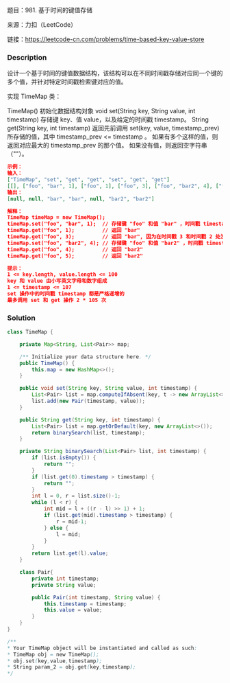 题目：981. 基于时间的键值存储

来源：力扣（LeetCode）

链接：https://leetcode-cn.com/problems/time-based-key-value-store


### Description

设计一个基于时间的键值数据结构，该结构可以在不同时间戳存储对应同一个键的多个值，并针对特定时间戳检索键对应的值。

实现 TimeMap 类：

TimeMap() 初始化数据结构对象
void set(String key, String value, int timestamp) 存储键 key、值 value，以及给定的时间戳 timestamp。
String get(String key, int timestamp)
返回先前调用 set(key, value, timestamp_prev) 所存储的值，其中 timestamp_prev <= timestamp 。
如果有多个这样的值，则返回对应最大的  timestamp_prev 的那个值。
如果没有值，则返回空字符串（""）。

```json
示例：
输入：
["TimeMap", "set", "get", "get", "set", "get", "get"]
[[], ["foo", "bar", 1], ["foo", 1], ["foo", 3], ["foo", "bar2", 4], ["foo", 4], ["foo", 5]]
输出：
[null, null, "bar", "bar", null, "bar2", "bar2"]

解释：
TimeMap timeMap = new TimeMap();
timeMap.set("foo", "bar", 1);  // 存储键 "foo" 和值 "bar" ，时间戳 timestamp = 1   
timeMap.get("foo", 1);         // 返回 "bar"
timeMap.get("foo", 3);         // 返回 "bar", 因为在时间戳 3 和时间戳 2 处没有对应 "foo" 的值，所以唯一的值位于时间戳 1 处（即 "bar"） 。
timeMap.set("foo", "bar2", 4); // 存储键 "foo" 和值 "bar2" ，时间戳 timestamp = 4  
timeMap.get("foo", 4);         // 返回 "bar2"
timeMap.get("foo", 5);         // 返回 "bar2"

提示：
1 <= key.length, value.length <= 100
key 和 value 由小写英文字母和数字组成
1 <= timestamp <= 107
set 操作中的时间戳 timestamp 都是严格递增的
最多调用 set 和 get 操作 2 * 105 次
```

### Solution
```java
class TimeMap {

    private Map<String, List<Pair>> map;

    /** Initialize your data structure here. */
    public TimeMap() {
        this.map = new HashMap<>();
    }

    public void set(String key, String value, int timestamp) {
        List<Pair> list = map.computeIfAbsent(key, t -> new ArrayList<>());
        list.add(new Pair(timestamp, value));
    }

    public String get(String key, int timestamp) {
        List<Pair> list = map.getOrDefault(key, new ArrayList<>());
        return binarySearch(list, timestamp);
    }

    private String binarySearch(List<Pair> list, int timestamp) {
        if (list.isEmpty()) {
            return "";
        }
        if (list.get(0).timestamp > timestamp) {
            return "";
        }
        int l = 0, r = list.size()-1;
        while (l < r) {
            int mid = l + ((r - l) >> 1) + 1;
            if (list.get(mid).timestamp > timestamp) {
                r = mid-1;
            } else {
                l = mid;
            }
        }
        return list.get(l).value;
    }

    class Pair{
        private int timestamp;
        private String value;

        public Pair(int timestamp, String value) {
            this.timestamp = timestamp;
            this.value = value;
        }
    }
}

/**
* Your TimeMap object will be instantiated and called as such:
* TimeMap obj = new TimeMap();
* obj.set(key,value,timestamp);
* String param_2 = obj.get(key,timestamp);
*/
```

